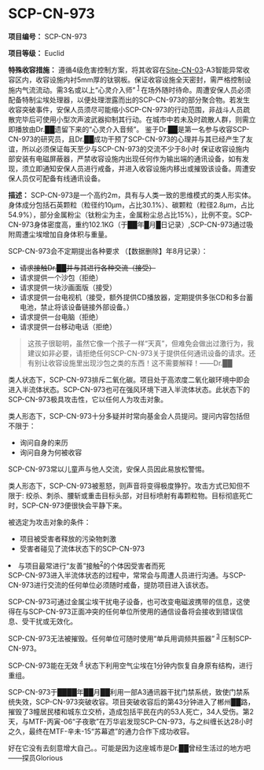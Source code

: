 # SCP-CN-973

**项目编号：** SCP-CN-973

**项目等级：** Euclid

**特殊收容措施：** 遵循4级危害控制方案，将其收容在[Site-CN-03](//scp-wiki-cn.wikidot.com/site-cn-03)-A3智能异常收容区内，收容设施内衬5mm厚的钛钢板。保证收容设施全天密封，需严格控制设施内气流流动。需3名或以上“心灵介入师”<sup class='footnoteref'>
 <a shape='rect' class='footnoteref' id='footnoteref-1' href='javascript:;' onclick='WIKIDOT.page.utils.scrollToReference(&apos;footnote-1&apos;)'>1</a>
</sup>在场外随时待命。周遭安保人员必须配备特制尘埃处理器，以便处理泄露而出的SCP-CN-973的部分聚合物。若发生收容突破事件，安保人员须尽可能缩小SCP-CN-973的行动范围，非战斗人员疏散完毕后可使用小型次声波武器抑制其行动。在城市中若未及时疏散人群，则需立即播放由Dr.██遗留下来的“心灵介入音频”。
鉴于Dr.██是第一名参与收容SCP-CN-973的研究员，且Dr.██成功干预了SCP-CN-973的心理并与其已经产生了友谊，所以必须保证每天至少与SCP-CN-973的交流不少于8小时
保证收容设施内部安装有电磁屏蔽器，严禁收容设施内出现任何作为输出端的通讯设备，如有发现，须立即通知安保人员进行戒备，并进入收容设施内移出或摧毁该设备。周遭安保人员仅可配备有线通讯设备。

**描述：** SCP-CN-973是一个高约2m，具有与人类一致的思维模式的类人形实体。身体成分包括石英颗粒（粒径约10μm，占比30.1%）、碳颗粒（粒径2.8μm，占比54.9%），部分金属粉尘（钛粉尘为主，金属粉尘总占比15%），比例不变。SCP-CN-973身体密度高，重约102.1KG（于██年█月█日记录）,SCP-CN-973通过吸附周遭尘埃增加自身体积与重量。

SCP-CN-973会不定期提出各种要求
（【数据删除】年8月记录）：

- <span style='text-decoration: line-through;'>&#35831;&#27714;&#25509;&#35302;Dr.&#9608;&#9608;&#24182;&#19982;&#20854;&#36827;&#34892;&#21508;&#31181;&#20132;&#27969;&#65288;&#25509;&#21463;&#65289;</span>
- 请求提供一个沙包（拒绝）
- 请求提供一块沙画面版（接受）
- 请求提供一台电视机（接受，额外提供CD播放器，定期提供多张CD和多台蓄电池，禁止将该设备链接外部设备。）
- 请求提供一台电脑（拒绝）
- 请求提供一台移动电话（拒绝）


> 这孩子很聪明，虽然它像一个孩子一样“天真”，但难免会做出过激行为，我建议如非必要，请拒绝任何SCP-CN-973关于提供任何通讯设备的请求。还有别让收容设施里出现沙包之类的东西！这不需要解释！――Dr.██
> 

类人状态下，SCP-CN-973排斥二氧化碳。项目处于高浓度二氧化碳环境中即会进入半流体状态。SCP-CN-973也可在强风环境下进入半流体状态。此状态下的SCP-CN-973极具攻击性，它以任何人为攻击对象。

类人形态下，SCP-CN-973十分多疑并时常向基金会人员提问。提问内容包括但不限于：

- 询问自身的来历
- 询问自身为何被收容

SCP-CN-973常以儿童声与他人交流，安保人员因此易放松警惕。

类人形态下，SCP-CN-973被惹怒，则声音将变得极度狰狞。攻击方式已知但不限于:
绞杀、刺杀、腰斩或重击目标头部，对目标喷射有毒颗粒物。目标彻底死亡时，SCP-CN-973便很快会平静下来。

被选定为攻击对象的条件：

- 项目被受害者释放的污染物刺激
- 受害者碰见了流体状态下的SCP-CN-973
<li>&#19982;&#39033;&#30446;&#26368;&#24120;&#36827;&#34892;&#8220;&#21451;&#21892;&#8221;&#25509;&#35302;<sup class='footnoteref'><a shape='rect' class='footnoteref' id='footnoteref-2' href='javascript:;' onclick='WIKIDOT.page.utils.scrollToReference(&apos;footnote-2&apos;)'>2</a></sup>&#30340;&#20010;&#20307;&#22240;&#21463;&#23475;&#32773;&#32780;&#27515;</li>
SCP-CN-973进入半流体状态的过程中，常常会与周遭人员进行沟通。与SCP-CN-973进行交流的任何单位必须随时戒备，提防项目进入该状态。

SCP-CN-973可通过金属尘埃干扰电子设备，也可改变电磁波携带的信息，这使得在与SCP-CN-973正面冲突的任何单位所使用的通信设备将会接收到错误信息、受干扰或无效化。

SCP-CN-973无法被摧毁。任何单位可随时使用“单兵用调频共振器”<sup class='footnoteref'>
 <a shape='rect' class='footnoteref' id='footnoteref-3' href='javascript:;' onclick='WIKIDOT.page.utils.scrollToReference(&apos;footnote-3&apos;)'>3</a>
</sup>压制SCP-CN-973。

SCP-CN-973能在无效<sup class='footnoteref'>
 <a shape='rect' class='footnoteref' id='footnoteref-4' href='javascript:;' onclick='WIKIDOT.page.utils.scrollToReference(&apos;footnote-4&apos;)'>4</a>
</sup>状态下利用空气尘埃在1分钟内恢复自身原有结构，进行重组。

SCP-CN-973于████年██月██利用一部A3通讯器干扰门禁系统，致使门禁系统失效，SCP-CN-973突破收容。项目突破收容后的第43分钟进入了郴州██路，摧毁了3幢居民楼和城东立交桥，造成包括平民在内的53人死亡，34人受伤。第2天，与MTF-丙寅-06“子夜歌”在万华岩发现SCP-CN-973，与之纠缠长达28小时之久，最终在MTF-辛未-15“苏幕遮”的通力合作下成功收容。

好在它没有去刻意增大自己。。可能是因为这座城市是Dr.██曾经生活过的地方吧――探员Glorious






